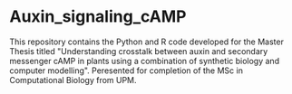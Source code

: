 # Auxin_signaling_cAMP

This repository contains the Python and R code developed for the Master Thesis titled "Understanding crosstalk between auxin and secondary messenger cAMP in plants using a combination of synthetic biology and computer modelling". Peresented for completion of the MSc in Computational Biology from UPM.
